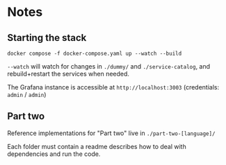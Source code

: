 # Notes

## Starting the stack

```console
docker compose -f docker-compose.yaml up --watch --build
```

`--watch` will watch for changes in `./dummy/` and `./service-catalog`, and rebuild+restart the services when needed.

The Grafana instance is accessible at `http://localhost:3003` (credentials: `admin` / `admin`)

## Part two

Reference implementations for "Part two" live in `./part-two-[language]/`

Each folder must contain a readme describes how to deal with dependencies and run the code.
